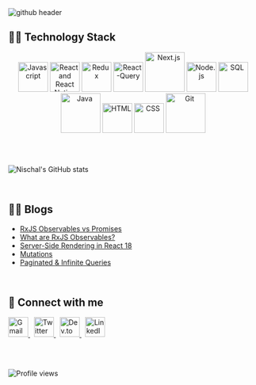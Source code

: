 <img src="https://i.imgur.com/hGCUgHl.gif" alt="github header" />

## 👨‍💻 Technology Stack

<p align="center">
  <img src="https://i.imgur.com/Et7AAOe.png" alt="Javascript" width="60"/>
  <img src="https://i.imgur.com/3waSHjI.png" alt="React and React Native" width="60"/>
  <img src="https://i.imgur.com/ptrOYYo.png" alt="Redux" width="60"/>
  <img src="https://i.imgur.com/eaLTYJU.png" alt="React-Query" width="60"/>
  <img src="https://i.imgur.com/rwFlFeT.png" alt="Next.js" width="80"/>
  <img src="https://i.imgur.com/bjTuZEP.png" alt="Node.js" width="60"/>
  <img src="https://i.imgur.com/QXr4e0h.png" alt="SQL" width="60"/>
  <img src="https://i.imgur.com/Wn6BQdM.png" alt="Java" width="80"/>
  <img src="https://i.imgur.com/VxFZq16.png" alt="HTML" width="60"/>
  <img src="https://i.imgur.com/d6NJszc.png" alt="CSS" width="60"/>
  <img src="https://i.imgur.com/Mllrj6o.png" alt="Git" width="80"/>
</p>

<br/><br/>

![Nischal's GitHub stats](https://github-readme-stats.vercel.app/api?username=nischaldutt&theme=vue&show_icons=true)

<br/>

## ✍🏻 Blogs
<!-- DEVTO-BLOG-LIST:START -->
- [RxJS Observables vs Promises](https://dev.to/nischal_dutt/rxjs-observables-vs-promises-572f)
- [What are RxJS Observables?](https://dev.to/nischal_dutt/what-are-rxjs-observables-2jhk)
- [Server-Side Rendering in React 18](https://dev.to/nischal_dutt/server-side-rendering-in-react-18-1m4h)
- [Mutations](https://dev.to/nischal_dutt/mutations-3d31)
- [Paginated & Infinite Queries](https://dev.to/nischal_dutt/paginated-infinite-queries-182p)
<!-- DEVTO-BLOG-LIST:END -->

<br/>

## 🤝 Connect with me

<div align="left">
  <a href="mailto:nischaldutt01@gmail.com">
    <img alt="Gmail" width="40" src="https://i.imgur.com/JVar4GQ.png" />
  </a>&nbsp;
  <a href="https://twitter.com/nischal_dutt">
    <img alt="Twitter" width="40" src="https://i.imgur.com/xupf0SU.jpg" />
  </a>&nbsp;
  <a href="https://dev.to/nischal_dutt">
    <img alt="Dev.to" width="40" src="https://i.imgur.com/LCqV3cR.png" />
  </a>&nbsp;
  <a href="https://www.linkedin.com/in/nischal-dutt">
    <img alt="LinkedIn" width="40" src="https://i.imgur.com/5i3zphy.png" />
  </a>
</div>

<br/><br/>

![Profile views](https://komarev.com/ghpvc/?username=nischaldutt&color=brightgreen)
